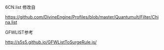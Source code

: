 
6CN.list 
修改自

https://github.com/DivineEngine/Profiles/blob/master/Quantumult/Filter/China.list


GFWLIST参考

http://s5s5.github.io/GFWListToSurgeRule.js/
